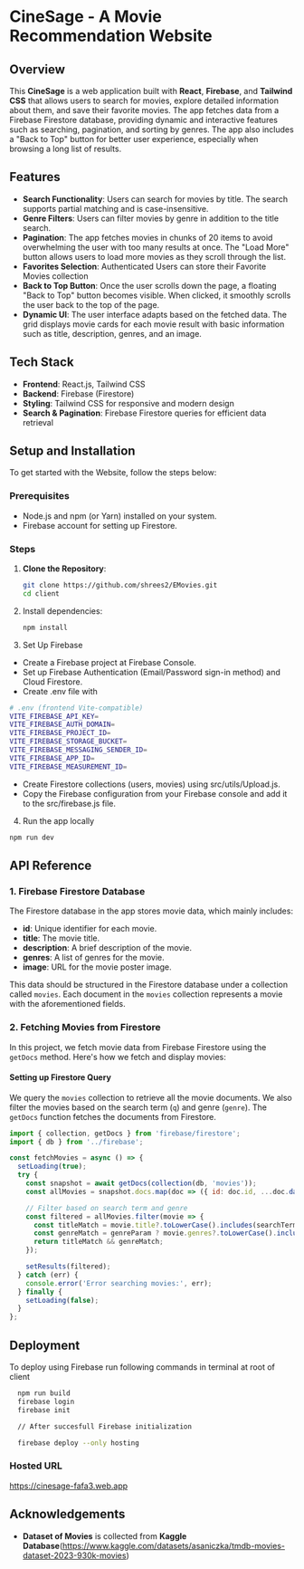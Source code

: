 # CineSage - A Movie Recommendation Website

## Overview

This **CineSage** is a web application built with **React**, **Firebase**, and **Tailwind CSS** that allows users to search for movies, explore detailed information about them, and save their favorite movies. The app fetches data from a Firebase Firestore database, providing dynamic and interactive features such as searching, pagination, and sorting by genres. The app also includes a "Back to Top" button for better user experience, especially when browsing a long list of results.

## Features

- **Search Functionality**: Users can search for movies by title. The search supports partial matching and is case-insensitive.
- **Genre Filters**: Users can filter movies by genre in addition to the title search.
- **Pagination**: The app fetches movies in chunks of 20 items to avoid overwhelming the user with too many results at once. The "Load More" button allows users to load more movies as they scroll through the list.
- **Favorites Selection**: Authenticated Users can store their Favorite Movies collection
- **Back to Top Button**: Once the user scrolls down the page, a floating "Back to Top" button becomes visible. When clicked, it smoothly scrolls the user back to the top of the page.
- **Dynamic UI**: The user interface adapts based on the fetched data. The grid displays movie cards for each movie result with basic information such as title, description, genres, and an image.

## Tech Stack

- **Frontend**: React.js, Tailwind CSS
- **Backend**: Firebase (Firestore)
- **Styling**: Tailwind CSS for responsive and modern design
- **Search & Pagination**: Firebase Firestore queries for efficient data retrieval

## Setup and Installation

To get started with the Website, follow the steps below:

### Prerequisites

- Node.js and npm (or Yarn) installed on your system.
- Firebase account for setting up Firestore.

### Steps

1. **Clone the Repository**:
   ```bash
   git clone https://github.com/shrees2/EMovies.git
   cd client
   ```

2. Install dependencies:
    ```bash
    npm install
    ```
3. Set Up Firebase

- Create a Firebase project at Firebase Console.
- Set up Firebase Authentication (Email/Password sign-in method) and Cloud Firestore.
- Create .env file with
```bash
# .env (frontend Vite-compatible)
VITE_FIREBASE_API_KEY=
VITE_FIREBASE_AUTH_DOMAIN=
VITE_FIREBASE_PROJECT_ID=
VITE_FIREBASE_STORAGE_BUCKET=
VITE_FIREBASE_MESSAGING_SENDER_ID=
VITE_FIREBASE_APP_ID=
VITE_FIREBASE_MEASUREMENT_ID=
```
- Create Firestore collections (users, movies) using src/utils/Upload.js.
- Copy the Firebase configuration from your Firebase console and add it to the src/firebase.js file.

4. Run the app locally
```bash
npm run dev
```
## API Reference

### 1. Firebase Firestore Database

The Firestore database in the app stores movie data, which mainly includes:

- **id**: Unique identifier for each movie.
- **title**: The movie title.
- **description**: A brief description of the movie.
- **genres**: A list of genres for the movie.
- **image**: URL for the movie poster image.

This data should be structured in the Firestore database under a collection called `movies`. Each document in the `movies` collection represents a movie with the aforementioned fields.

### 2. Fetching Movies from Firestore

In this project, we fetch movie data from Firebase Firestore using the `getDocs` method. Here's how we fetch and display movies:

####  **Setting up Firestore Query**

We query the `movies` collection to retrieve all the movie documents. We also filter the movies based on the search term (`q`) and genre (`genre`). The `getDocs` function fetches the documents from Firestore.

```javascript
import { collection, getDocs } from 'firebase/firestore';
import { db } from '../firebase';

const fetchMovies = async () => {
  setLoading(true);
  try {
    const snapshot = await getDocs(collection(db, 'movies'));
    const allMovies = snapshot.docs.map(doc => ({ id: doc.id, ...doc.data() }));

    // Filter based on search term and genre
    const filtered = allMovies.filter(movie => {
      const titleMatch = movie.title?.toLowerCase().includes(searchTerm);
      const genreMatch = genreParam ? movie.genres?.toLowerCase().includes(genreParam) : true;
      return titleMatch && genreMatch;
    });

    setResults(filtered);
  } catch (err) {
    console.error('Error searching movies:', err);
  } finally {
    setLoading(false);
  }
};
```
## Deployment

To deploy using Firebase run following commands in terminal at root of client

```bash
  npm run build
  firebase login
  firebase init

  // After succesfull Firebase initialization

  firebase deploy --only hosting
```
### Hosted URL
https://cinesage-fafa3.web.app
## Acknowledgements

 - **Dataset of Movies** is collected from **Kaggle Database**(https://www.kaggle.com/datasets/asaniczka/tmdb-movies-dataset-2023-930k-movies)
